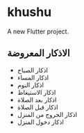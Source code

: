 # khushu

A new Flutter project. 

## الاذكار المعروضة

- اذكار الصباح
- اذكار المساء
- اذكار النوم
- اذكار الاستيغاظ
- اذكار بعد الصلاة
- اذكار قبل الصلاة
- اذكار الخروج من المنزل
- اذكار دخول المنزل
